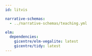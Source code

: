 ```yaml
---
id: litvis

narrative-schemas:
  - ../narrative-schemas/teaching.yml

elm:
  dependencies:
    gicentre/elm-vegalite: latest
    gicentre/tidy: latest
---
```


